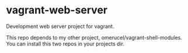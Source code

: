 vagrant-web-server
==================

Development web server project for vagrant.

This repo depends to my other project, omerucel/vagrant-shell-modules. You can install this two repos in your projects dir. 
